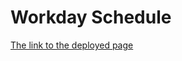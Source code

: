 # Workday Schedule

[The link to the deployed page](https://onnajiego.github.io/wk5-workdayscheduler/)
##

